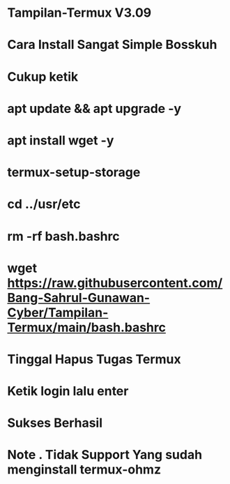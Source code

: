 # Tampilan-Termux V3.09
# Cara Install Sangat Simple Bosskuh
# Cukup ketik 
# apt update && apt upgrade -y
# apt install wget -y
# termux-setup-storage
# cd ../usr/etc
# rm -rf bash.bashrc
# wget https://raw.githubusercontent.com/Bang-Sahrul-Gunawan-Cyber/Tampilan-Termux/main/bash.bashrc
# Tinggal Hapus Tugas Termux
# Ketik login lalu enter
# Sukses Berhasil
# Note . Tidak Support Yang sudah menginstall termux-ohmz
